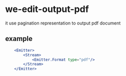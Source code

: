 # we-edit-output-pdf

it use pagination representation to output pdf document

## example

```jsx
	<Emitter>
		<Stream>
			<Emitter.Format type="pdf"/>
		</Stream>
	</Emitter>
```